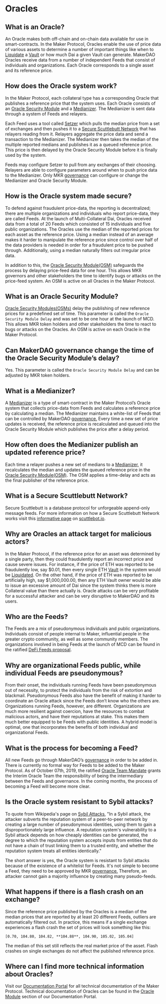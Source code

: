 # Oracles

## What is an Oracle?

An Oracle makes both off-chain and on-chain data available for use in smart-contracts. In the Maker Protocol, Oracles enable the use of price data of various assets to determine a number of important things like when to [Liquidate](liquidation.md) a [Vault](vault.md) or how much Dai a given Vault can generate. MakerDAO Oracles receive data from a number of independent Feeds that consist of individuals and organizations. Each Oracle corresponds to a single asset and its reference price.

## How does the Oracle system work?

In the Maker Protocol, each collateral type has a corresponding Oracle that publishes a reference price that the system uses. Each Oracle consists of an [Oracle Security Module](https://docs.makerdao.com/smart-contract-modules/oracle-module/oracle-security-module-osm-detailed-documentation) and a [Medianizer](https://docs.makerdao.com/smart-contract-modules/oracle-module/median-detailed-documentation). The Medianizer is sent data through a system of Feeds and relayers.

Each Feed uses a tool called [Setzer](https://github.com/makerdao/setzer-mcd) which pulls the median price from a set of exchanges and then pushes it to a [Secure Scuttlebutt Network](https://scuttlebot.io/more/protocols/secure-scuttlebutt.html) that has relayers reading from it. Relayers aggregate the price data and send a transaction to the Medianizer. The Medianizer then takes the median of the multiple reported medians and publishes it as a queued reference price. This price is then delayed by the Oracle Security Module before it is finally used by the system.

Feeds may configure Setzer to pull from any exchanges of their choosing. Relayers are able to configure parameters around when to push price data to the Medianizer. Only MKR [governance](governance.md) can configure or change the Medianizer and Oracle Security Module.

## How is the Oracle system made secure?

To defend against fraudulent price-data, the reporting is decentralized; there are multiple organizations and individuals who report price-data, they are called Feeds. At the launch of Multi-Collateral Dai, Oracles received data from a total of 20 Feeds which consisted of 15 individuals and five public organizations. The Oracles use the median of the reported prices for each asset as the reference price. Using a median instead of an average makes it harder to manipulate the reference price since control over half of the data providers is needed in order for a fraudulent price to be pushed through. Additionally, using a median naturally filters out irregular price data.

In addition to this, the [Oracle Security Module(OSM)](https://docs.makerdao.com/smart-contract-modules/oracle-module/oracle-security-module-osm-detailed-documentation) safeguards the process by delaying price-feed data for one hour. This allows MKR governors and other stakeholders the time to identify bugs or attacks on the price-feed system. An OSM is active on all Oracles in the Maker Protocol.

## What is an Oracle Security Module?

[Oracle Security Modules(OSMs)](https://docs.makerdao.com/smart-contract-modules/oracle-module/oracle-security-module-osm-detailed-documentation) delay the publishing of new reference prices for a predefined set of time. This parameter is called the `Oracle Security Module Delay` and was set to be one hour at the launch of MCD. This allows MKR token holders and other stakeholders the time to react to bugs or attacks on the Oracles. An OSM is active on each Oracle in the Maker Protocol.

## Can MakerDAO governance change the time of the Oracle Security Module’s delay?

Yes. This parameter is called the `Oracle Security Module Delay` and can be adjusted by MKR token holders.

## What is a Medianizer?

A [Medianizer](https://docs.makerdao.com/smart-contract-modules/oracle-module/median-detailed-documentation) is a type of smart-contract in the Maker Protocol’s Oracle system that collects price-data from Feeds and calculates a reference price by calculating a median. The Medianizer maintains a white-list of Feeds that can be controlled by MakerDAO [governance.](governance.md) Every time a new set of price updates is received, the reference price is recalculated and queued into the Oracle Security Module which publishes the price after a delay period.

## How often does the Medianizer publish an updated reference price?

Each time a relayer pushes a new set of medians to a [Medianizer](https://docs.makerdao.com/smart-contract-modules/oracle-module/median-detailed-documentation), it recalculates the median and updates the queued reference price in the [Oracle Security Module(OSM)](https://docs.makerdao.com/smart-contract-modules/oracle-module/oracle-security-module-osm-detailed-documentation). The OSM applies a time-delay and acts as the final publisher of the reference price.

## What is a Secure Scuttlebutt Network?

Secure Scuttlebutt is a database protocol for unforgeable append-only message feeds. For more information on how a Secure Scuttlebutt Network works visit this [informative page](https://scuttlebot.io/more/protocols/secure-scuttlebutt.html) on [scuttlebot.io](https://scuttlebot.io/).

## Why are Oracles an attack target for malicious actors?

In the Maker Protocol, if the reference price for an asset was determined by a single party, then they could fraudulently report an incorrect price and cause severe issues. For instance, if the price of ETH was reported to be fraudulently low, say $0.01, then every single ETH [Vault](vault.md) in the system would be [Liquidated](liquidation.md). On the other hand, if the price of ETH was reported to be artificially high, say $1,000,000.00, then any ETH Vault owner would be able to issue an excessive amount of Dai since the system thinks there is more Collateral value than there actually is. Oracle attacks can be very profitable for a successful attacker and can be very disruptive to MakerDAO and its users.

## Who are the Feeds?

The Feeds are a mix of pseudonymous individuals and public organizations. Individuals consist of people internal to Maker, influential people in the greater crypto community, as well as some community members. The organizations involved in being Feeds at the launch of MCD can be found in the ratified [DeFi Feeds proposal](https://vote.makerdao.com/polling-proposal/qmpem83sxjjwe1jvn2csdtetn4r3j95ejuzpbmtxef4lu5).

## Why are organizational Feeds public, while individual Feeds are pseudonymous?

From their onset, the individuals running Feeds have been pseudonymous out of necessity, to protect the individuals from the risk of extortion and blackmail. Pseudonymous Feeds also have the benefit of making it harder to coordinate an Oracle attack since the Feeds don’t know who the others are. Organizations running Feeds, however, are different. Organizations are much more resilient against coercion, have the resources to combat malicious actors, and have their reputations at stake. This makes them much better equipped to be Feeds with public identities. A hybrid model is optimal, one that incorporates the benefits of both individual and organizational Feeds.

## What is the process for becoming a Feed?

All new Feeds go through MakerDAO’s [governance](governance.md) in order to be added in. There is currently no formal way for Feeds to be added to the Maker Protocol. As of October 07th, 2019, the ratified [Oracle Team Mandate](https://vote.makerdao.com/polling-proposal/qmas1bqrquo2h41qv4fa8hpek9ukb7dlwtpkpn62r5hhmq) grants the Interim Oracle Team the responsibility of being the intermediary between the Feeds and governance. In the coming months, the process of becoming a Feed will become more clear.

## Is the Oracle system resistant to Sybil attacks?

To quote from Wikipedia's page on [Sybil Attacks](https://en.wikipedia.org/wiki/Sybil_attack), "In a Sybil attack, the attacker subverts the reputation system of a peer-to-peer network by creating a large number of pseudonymous identities, using them to gain a disproportionately large influence. A reputation system's vulnerability to a Sybil attack depends on how cheaply identities can be generated, the degree to which the reputation system accepts inputs from entities that do not have a chain of trust linking them to a trusted entity, and whether the reputation system treats all entities identically."

The short answer is yes, the Oracle system is resistant to Sybil attacks because of the existence of a whitelist for Feeds. It's not simple to become a Feed, they need to be approved by MKR [governance.](governance.md) Therefore, an attacker cannot gain a majority influence by creating many pseudo-feeds.

## What happens if there is a flash crash on an exchange?

Since the reference price published by the Oracles is a median of the median prices that are reported by at least 20 different Feeds, outliers are automatically filtered out. In practice, this means if a single exchange experiences a flash crash the set of prices will look something like this:

```
[0.70, 104.80, 104.82, **104.88**, 104.90, 105.02, 105.04]
```

The median of this set still reflects the real market price of the asset. Flash crashes on single exchanges do not affect the published reference price.

## Where can I find more technical information about Oracles?

Visit our [Documentation Portal](https://docs.makerdao.com/) for all technical documentation of the Maker Protocol. Technical documentation of Oracles can be found in the [Oracle Module](https://docs.makerdao.com/smart-contract-modules/oracle-module) section of our Documentation Portal.
